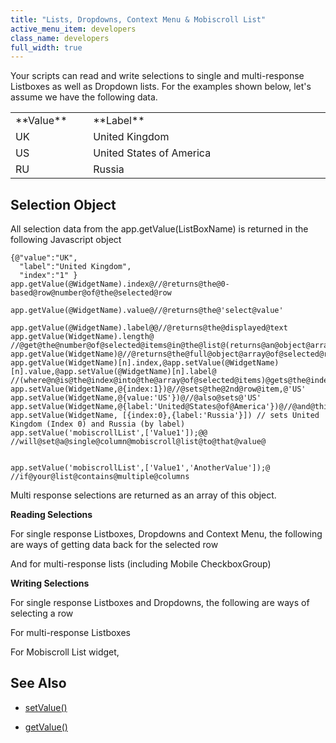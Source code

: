 ```yaml
---
title: "Lists, Dropdowns, Context Menu & Mobiscroll List"
active_menu_item: developers
class_name: developers
full_width: true
---
```



Your scripts can read and write selections to single and multi-response Listboxes as well as Dropdown lists. For the examples shown below, let's assume we have the following data.

<table>
<tr>
<td width="58">
**Value**

</td>
<td width="24">
</td>
<td width="798">
**Label**

</td>
</tr>
<tr>
<td width="58">
UK

</td>
<td width="24">
</td>
<td width="798">
United Kingdom

</td>
</tr>
<tr>
<td width="58">
US

</td>
<td width="24">
</td>
<td width="798">
United States of America

</td>
</tr>
<tr>
<td width="58">
RU

</td>
<td width="24">
</td>
<td width="798">
Russia

</td>
</tr>
</table>

## Selection Object

All selection data from the app.getValue(ListBoxName) is returned in the following Javascript object

    {@"value":"UK",
      "label":"United Kingdom",
      "index":"1" }
    app.getValue(@WidgetName).index@//@returns@the@0-based@row@number@of@the@selected@row
     
    app.getValue(@WidgetName).value@//@returns@the@'select@value'
     
    app.getValue(@WidgetName).label@@//@returns@the@displayed@text
    app.getValue(WidgetName).length@
    //@get@the@number@of@selected@items@in@the@list@(returns@an@object@array)
    app.getValue(WidgetName)@//@returns@the@full@object@array@of@selected@row@items
    app.getValue(WidgetName)[n].index,@app.setValue(@WidgetName)[n].value,@app.setValue(@WidgetName)[n].label@
    //(where@n@is@the@index@into@the@array@of@selected@items)@gets@the@index/select@value/row@text@of@the@nth@selected@row@item.
    app.setValue(WidgetName,@{index:1})@//@sets@the@2nd@row@item,@'US'
    app.setValue(WidgetName,@{value:'US'})@//@also@sets@'US'
    app.setValue(WidgetName,@{label:'United@States@of@America'})@//@and@this@also@sets@'US'
    app.setValue(WidgetName, [{index:0},{label:'Russia'}]) // sets United Kingdom (Index 0) and Russia (by label)
    app.setValue('mobiscrollList',['Value1']);@@
    //will@set@a@single@column@mobiscroll@list@to@that@value@
     
     
    app.setValue('mobiscrollList',['Value1','AnotherValue']);@
    //if@your@list@contains@multiple@columns
   

Multi response selections are returned as an array of this object.

**Reading Selections**

For single response Listboxes, Dropdowns and Context Menu, the following are ways of getting data back for the selected row

And for multi-response lists (including Mobile CheckboxGroup)

**Writing Selections**

For single response Listboxes and Dropdowns, the following are ways of selecting a row

For multi-response Listboxes

For Mobiscroll List widget,

## See Also

 - [setValue()](../../../../client-api/widget-data-state-manipulation/refsetvalue)

 - [getValue()](../../../../client-api/widget-data-state-manipulation/refgetvalue)

